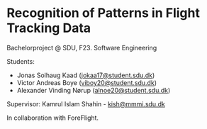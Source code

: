 # Recognition of Patterns in Flight Tracking Data
Bachelorproject @ SDU, F23.
Software Engineering

Students:
- Jonas Solhaug Kaad (jokaa17@student.sdu.dk)
- Victor Andreas Boye (viboy20@student.sdu.dk)
- Alexander Vinding Nørup (alnoe20@student.sdu.dk)

Supervisor: Kamrul Islam Shahin - kish@mmmi.sdu.dk

In collaboration with ForeFlight. 
